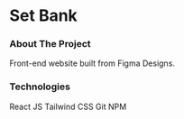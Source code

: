 # Set Bank

### About The Project
Front-end website built from Figma Designs.

### Technologies
React JS
Tailwind CSS
Git
NPM
